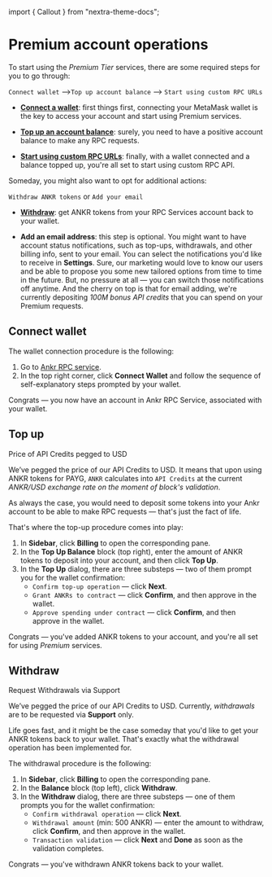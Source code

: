 import { Callout } from "nextra-theme-docs";

# Premium account operations

To start using the _Premium Tier_ services, there are some required steps for you to go through:

`Connect wallet` —>`Top up account balance` —> `Start using custom RPC URLs`

* **[Connect a wallet](/build/products/rpc-service/premium-account-operations/#connect-wallet)**: first things first, connecting your MetaMask wallet is the key to access your account and start using Premium services.
  
* **[Top up an account balance](/build/products/rpc-service/premium-account-operations/#top-up)**: surely, you need to have a positive account balance to make any RPC requests. 
  
* **[Start using custom RPC URLs](/build/products/rpc-service/blockchain-interactions/#rpc-apis-for-your-project)**: finally, with a wallet connected and a balance topped up, you're all set to start using custom RPC API.

Someday, you might also want to opt for additional actions:

`Withdraw ANKR tokens` or `Add your email`

* **[Withdraw](/build/products/rpc-service/premium-account-operations/#withdraw)**: get ANKR tokens from your RPC Services account back to your wallet.

* **Add an email address**: this step is optional. You might want to have account status notifications, such as top-ups, withdrawals, and other billing info, sent to your email. You can select the notifications you'd like to receive in **Settings**. Sure, our marketing would love to know our users and be able to propose you some new tailored options from time to time in the future. But, no pressure at all — you can switch those notifications off anytime. And the cherry on top is that for email adding, we're currently depositing _100M bonus API credits_ that you can spend on your Premium requests.

## Connect wallet

The wallet connection procedure is the following:

1. Go to [Ankr RPC service](https://www.ankr.com/protocol/).
2. In the top right corner, click **Connect Wallet** and follow the sequence of self-explanatory steps prompted by your wallet.

Congrats — you now have an account in Ankr RPC Service, associated with your wallet.

## Top up

<Callout>
Price of API Credits pegged to USD 

We’ve pegged the price of our API Credits to USD. It means that upon using ANKR tokens for PAYG, `ANKR` calculates into `API Credits` at the current _ANKR/USD exchange rate on the moment of block's validation_.
</Callout>

As always the case, you would need to deposit some tokens into your Ankr account to be able to make RPC requests — that's just the fact of life.

That's where the top-up procedure comes into play:

1. In **Sidebar**, click **Billing** to open the corresponding pane.
2. In the **Top Up Balance** block (top right), enter the amount of ANKR tokens to deposit into your account, and then click **Top Up**.
3. In the **Top Up** dialog, there are three substeps — two of them prompt you for the wallet confirmation:
   * `Confirm top-up operation` — click **Next**.  
   * `Grant ANKRs to contract` — click **Confirm**, and then approve in the wallet.  
   * `Approve spending under contract` — click **Confirm**, and then approve in the wallet.

Congrats — you've added ANKR tokens to your account, and you're all set for using _Premium_ services. 

## Withdraw
<Callout type="warning" emoji="❗">
Request Withdrawals via Support

We’ve pegged the price of our API Credits to USD. Currently, _withdrawals_ are to be requested via **Support** only.
</Callout>

Life goes fast, and it might be the case someday that you'd like to get your ANKR tokens back to your wallet. That's exactly what the withdrawal operation has been implemented for.

The withdrawal procedure is the following:

1. In **Sidebar**, click **Billing** to open the corresponding pane.
2. In the **Balance** block (top left), click **Withdraw**.
3. In the **Withdraw** dialog, there are three substeps — one of them prompts you for the wallet confirmation:
   * `Confirm withdrawal operation` — click **Next**.
   * `Withdrawal amount` (min: 500 ANKR) — enter the amount to withdraw, click **Confirm**, and then approve in the wallet.
   * `Transaction validation` — click **Next** and **Done** as soon as the validation completes.

Congrats — you've withdrawn ANKR tokens back to your wallet.